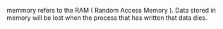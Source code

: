 
memmory refers to the RAM ( Random Access Memory ). Data stored in memory will be lost when the process that has written that data dies.